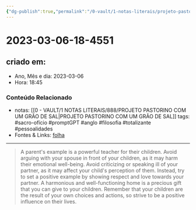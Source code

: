 ```yaml
---
{"dg-publish":true,"permalink":"/0-vault/1-notas-literais/projeto-pastorino/2023-03-06-18-4551/","title":"2023-03-06-18-4551","tags":["sacro-ofício","promptGPT","anglo","filosofia","totalizante","pessoalidades"],"dgHomeLink":true,"dgShowLocalGraph":true,"dgShowFileTree":true,"dgEnableSearch":true}
---
```


# 2023-03-06-18-4551

## criado em: 
-  Ano, Mês e dia: 2023-03-06
- Hora: 18:45

### Conteúdo Relacionado
- notas: [[0 - VAULT/1 NOTAS LITERAIS/888/PROJETO PASTORINO COM UM GRÃO DE SAL\|PROJETO PASTORINO COM UM GRÃO DE SAL]]
tags: #sacro-ofício #promptGPT #anglo #filosofia #totalizante #pessoalidades 
- Fontes & Links: [folha](https://www1.folha.uol.com.br/folha/livrariadafolha/825139-ha-cem-anos-nascia-carlos-torres-pastorino-autor-de-minutos-de-sabedoria.shtml)
---
>A parent's example is a powerful teacher for their children. Avoid arguing with your spouse in front of your children, as it may harm their emotional well-being. Avoid criticizing or speaking ill of your partner, as it may affect your child's perception of them. Instead, try to set a positive example by showing respect and love towards your partner. A harmonious and well-functioning home is a precious gift that you can give to your children. Remember that your children are the result of your own choices and actions, so strive to be a positive influence on their lives.